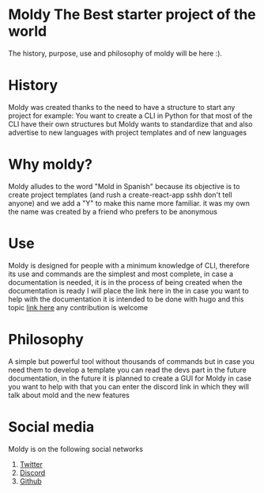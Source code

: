 # Moldy The Best starter project of the world

The history, purpose, use and philosophy of moldy will be here :).

# History

Moldy was created thanks to the need to have a structure to start any project for example: You want to create a CLI in Python for that most of the CLI have their own structures but Moldy wants to standardize that and also advertise to new languages ​​with project templates and of new languages

# Why moldy?

Moldy alludes to the word "Mold in Spanish" because its objective is to create project templates (and rush a create-react-app sshh don't tell anyone) and we add a "Y" to make this name more familiar. it was my own the name was created by a friend who prefers to be anonymous

# Use

Moldy is designed for people with a minimum knowledge of CLI, therefore its use and commands are the simplest and most complete, in case a documentation is needed, it is in the process of being created when the documentation is ready I will place the link here in the in case you want to help with the documentation it is intended to be done with hugo and this topic [link here](https://getdoks.org/) any contribution is welcome

# Philosophy

A simple but powerful tool without thousands of commands but in case you need them to develop a template you can read the devs part in the future documentation, in the future it is planned to create a GUI for Moldy in case you want to help with that you can enter the discord link in which they will talk about mold and the new features

# Social media

Moldy is on the following social networks

1. [Twitter](https://twitter.com/Moldy-Community)
2. [Discord](https://example.com)
3. [Github](https://github.com/Moldy-Community)

